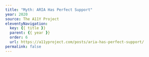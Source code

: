 ```yaml
---
title: "Myth: ARIA Has Perfect Support"
year: 2020
source: The A11Y Project
eleventyNavigation:
  key: {{ title }}
  parent: {{ year }}
  order: 6
  url: https://a11yproject.com/posts/aria-has-perfect-support/
permalink: false
---
```

